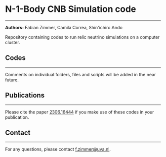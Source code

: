 # N-1-Body CNB Simulation code
---

**Authors:** Fabian Zimmer, Camila Correa, Shin'ichiro Ando

Repository containing codes to run relic neutrino simulations on a computer cluster. 

## Codes
---

Comments on individual folders, files and scripts will be added in the near future.

## Publications
---

Please cite the paper [2306.16444](https://doi.org/10.48550/arXiv.2306.16444) if you make use of these codes in your publication.

## Contact
---

For any questions, please contact f.zimmer@uva.nl.
